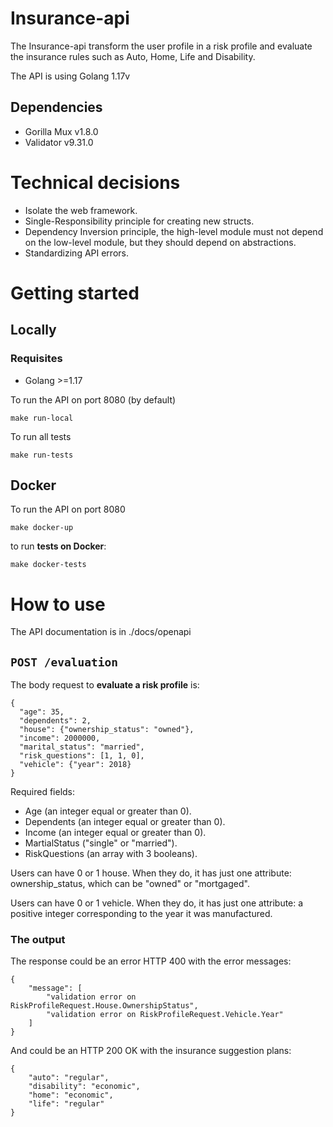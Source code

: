 # Insurance-api

The Insurance-api transform the user profile in a risk profile and evaluate the insurance rules such as Auto, Home, Life and Disability.

The API is using Golang 1.17v

## Dependencies

- Gorilla Mux v1.8.0
- Validator v9.31.0

# Technical decisions

- Isolate the web framework.
- Single-Responsibility principle for creating new structs.
- Dependency Inversion principle, the high-level module must not depend on the low-level module, but they should depend on abstractions.
- Standardizing API errors.

# Getting started

## Locally

### Requisites
- Golang >=1.17

To run the API on port 8080 (by default)
```shell
make run-local
```

To run all tests
```shell
make run-tests
```

## Docker

To run the API on port 8080
```shell
make docker-up
```

to run **tests on Docker**:

```shell
make docker-tests
```

# How to use

The API documentation is in ./docs/openapi

## `POST /evaluation`

The body request to **evaluate a risk profile** is:

```shell
{
  "age": 35,
  "dependents": 2,
  "house": {"ownership_status": "owned"},
  "income": 2000000,
  "marital_status": "married",
  "risk_questions": [1, 1, 0],
  "vehicle": {"year": 2018}
}
```

Required fields:
- Age (an integer equal or greater than 0).
- Dependents (an integer equal or greater than 0).
- Income (an integer equal or greater than 0).
- MartialStatus ("single" or "married").
- RiskQuestions (an array with 3 booleans).

Users can have 0 or 1 house. When they do, it has just one attribute: ownership_status, which can be "owned" or "mortgaged".

Users can have 0 or 1 vehicle. When they do, it has just one attribute: a positive integer corresponding to the year it was manufactured.

### The output

The response could be an error HTTP 400 with the error messages:
```shell
{
    "message": [
        "validation error on RiskProfileRequest.House.OwnershipStatus",
        "validation error on RiskProfileRequest.Vehicle.Year"
    ]
}
```

And could be an HTTP 200 OK with the insurance suggestion plans:
```shell
{
    "auto": "regular",
    "disability": "economic",
    "home": "economic",
    "life": "regular"
}
```